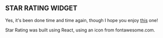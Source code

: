 ## STAR RATING WIDGET 


Yes, it's been done time and time again, though I hope you enjoy [this](https://star-rating.vercel.app/) one!

Star Rating was built using React, using an icon from fontawesome.com.
